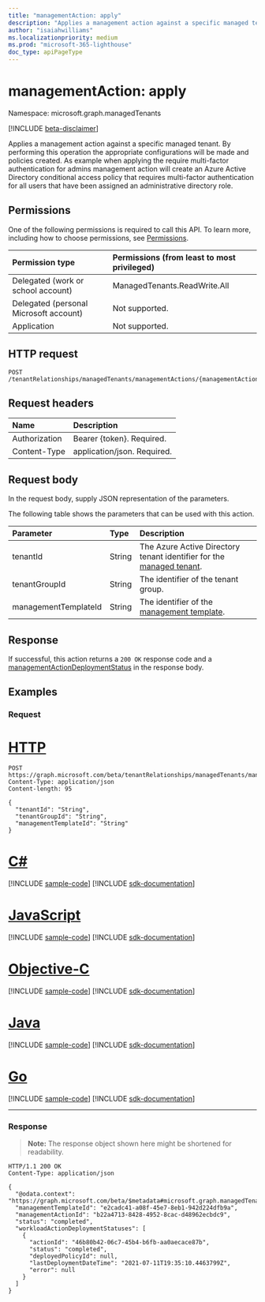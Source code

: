 ```yaml
---
title: "managementAction: apply"
description: "Applies a management action against a specific managed tenant. By performing this operation the appropriate configurations will be made and policies created. As example when applying the require multi-factor authentication for admins management action will create an Azure Active Directory conditional access policy that requires multi-factor authentication for all users that have been assigned an administrative directory role."
author: "isaiahwilliams"
ms.localizationpriority: medium
ms.prod: "microsoft-365-lighthouse"
doc_type: apiPageType
---
```


# managementAction: apply
Namespace: microsoft.graph.managedTenants

[!INCLUDE [beta-disclaimer](../../includes/beta-disclaimer.md)]

Applies a management action against a specific managed tenant. By performing this operation the appropriate configurations will be made and policies created. As example when applying the require multi-factor authentication for admins management action will create an Azure Active Directory conditional access policy that requires multi-factor authentication for all users that have been assigned an administrative directory role.

## Permissions
One of the following permissions is required to call this API. To learn more, including how to choose permissions, see [Permissions](/graph/permissions-reference).

|Permission type|Permissions (from least to most privileged)|
|:---|:---|
|Delegated (work or school account)|ManagedTenants.ReadWrite.All|
|Delegated (personal Microsoft account)|Not supported.|
|Application|Not supported.|

## HTTP request

<!-- {
  "blockType": "ignored"
}
-->
``` http
POST /tenantRelationships/managedTenants/managementActions/{managementActionId}/apply
```

## Request headers
|Name|Description|
|:---|:---|
|Authorization|Bearer {token}. Required.|
|Content-Type|application/json. Required.|

## Request body
In the request body, supply JSON representation of the parameters.

The following table shows the parameters that can be used with this action.

|Parameter|Type|Description|
|:---|:---|:---|
|tenantId|String|The Azure Active Directory tenant identifier for the [managed tenant](../resources/managedtenants-tenant.md).|
|tenantGroupId|String|The identifier of the tenant group.|
|managementTemplateId|String|The identifier of the [management template](../resources/managedtenants-managementtemplate.md).|

## Response

If successful, this action returns a `200 OK` response code and a [managementActionDeploymentStatus](../resources/managedtenants-managementactiondeploymentstatus.md) in the response body.

## Examples

### Request

# [HTTP](#tab/http)
<!-- {
  "blockType": "request",
  "name": "managementaction_apply"
}
-->
``` http
POST https://graph.microsoft.com/beta/tenantRelationships/managedTenants/managementActions/{managementActionId}/apply
Content-Type: application/json
Content-length: 95

{
  "tenantId": "String",
  "tenantGroupId": "String",
  "managementTemplateId": "String"
}
```
# [C#](#tab/csharp)
[!INCLUDE [sample-code](../includes/snippets/csharp/managementaction-apply-csharp-snippets.md)]
[!INCLUDE [sdk-documentation](../includes/snippets/snippets-sdk-documentation-link.md)]

# [JavaScript](#tab/javascript)
[!INCLUDE [sample-code](../includes/snippets/javascript/managementaction-apply-javascript-snippets.md)]
[!INCLUDE [sdk-documentation](../includes/snippets/snippets-sdk-documentation-link.md)]

# [Objective-C](#tab/objc)
[!INCLUDE [sample-code](../includes/snippets/objc/managementaction-apply-objc-snippets.md)]
[!INCLUDE [sdk-documentation](../includes/snippets/snippets-sdk-documentation-link.md)]

# [Java](#tab/java)
[!INCLUDE [sample-code](../includes/snippets/java/managementaction-apply-java-snippets.md)]
[!INCLUDE [sdk-documentation](../includes/snippets/snippets-sdk-documentation-link.md)]

# [Go](#tab/go)
[!INCLUDE [sample-code](../includes/snippets/go/managementaction-apply-go-snippets.md)]
[!INCLUDE [sdk-documentation](../includes/snippets/snippets-sdk-documentation-link.md)]

---


### Response
>**Note:** The response object shown here might be shortened for readability.
<!-- {
  "blockType": "response",
  "truncated": true,
  "@odata.type": "microsoft.graph.managedTenants.managementActionDeploymentStatus"
}
-->
``` http
HTTP/1.1 200 OK
Content-Type: application/json

{
  "@odata.context": "https://graph.microsoft.com/beta/$metadata#microsoft.graph.managedTenants.ManagementActionDeploymentStatus",
  "managementTemplateId": "e2cadc41-a08f-45e7-8eb1-942d224dfb9a",
  "managementActionId": "b22a4713-8428-4952-8cac-d48962ecbdc9",
  "status": "completed",
  "workloadActionDeploymentStatuses": [
    {
      "actionId": "46b80b42-06c7-45b4-b6fb-aa0aecace87b",
      "status": "completed",
      "deployedPolicyId": null,
      "lastDeploymentDateTime": "2021-07-11T19:35:10.4463799Z",
      "error": null
    }
  ]
}
```
